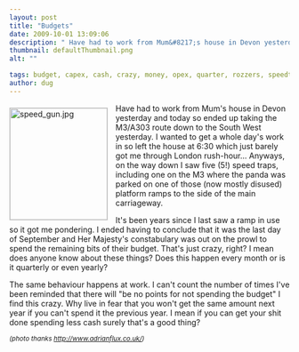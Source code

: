 ```yaml
---
layout: post
title: "Budgets"
date: 2009-10-01 13:09:06
description: " Have had to work from Mum&#8217;s house in Devon yesterday and today so ended up taking the M3/A303 route down to the South West yesterday. I wanted to get a whole day&#8217;s work in so left the house at&#8230;"
thumbnail: defaultThumbnail.png
alt: ""

tags: budget, capex, cash, crazy, money, opex, quarter, rozzers, speedtrap
author: dug
---
```


<p><img alt="speed_gun.jpg" src="http://www.donkeyontheedge.com/i/speed_gun.jpg" width="175" height="201" class="mt-image-left" style="float: left; margin: 0.5em 1em 0 0; border:1px solid #ccc;" /></p>

<p>Have had to work from Mum's house in Devon yesterday and today so ended up taking the M3/A303 route down to the South West yesterday. I wanted to get a whole day's work in so left the house at 6:30 which just barely got me through London rush-hour... Anyways, on the way down I saw five (5!) speed traps, including one on the M3 where the panda was parked on one of those (now mostly disused) platform ramps to the side of the main carriageway. </p>

<p>It's been years since I last saw a ramp in use so it got me pondering. I ended having to conclude that it was the last day of September and Her Majesty's constabulary was out on the prowl to spend the remaining bits of their budget. That's just crazy, right? I mean does anyone know about these things? Does this happen every month or is it quarterly or even yearly?</p>

<p>The same behaviour happens at work. I can't count the number of times I've been reminded that there will "be no points for not spending the budget" I find this crazy. Why live in fear that you won't get the same amount next year if you can't spend it the previous year. I mean if you can get your shit done spending less cash surely that's a good thing?</p>

<p><small><em>(photo thanks <a href="http://www.adrianflux.co.uk/blog">http://www.adrianflux.co.uk/</a>)</em></small></p>
